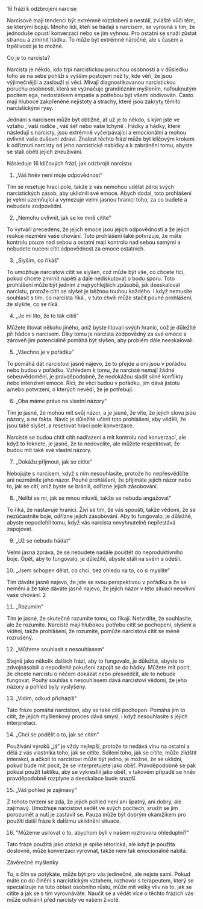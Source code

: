 16 frází k odzbrojení narcise


Narcisové mají tendenci být extrémně rozzlobení a nestálí, zvláště vůči těm, se kterými bojují. Mnoho lidí, kteří se hádají s narcisem, se vyrovná s tím, že jednoduše opustí konverzaci nebo se jim vyhnou. Pro ostatní se snaží zůstat stranou a zmírnit hádku. To může být extrémně náročné, ale s časem a trpělivostí je to možné.

Co je to narcista?

Narcista je někdo, kdo trpí narcistickou poruchou osobnosti a v důsledku toho se na sebe pohlíží s vyšším postojem než ty, kde věří, že jsou výjimečnější a zaslouží si věci. Mívají diagnostikovanou narcistickou poruchu osobnosti, která se vyznačuje grandiózním myšlením, nafouknutým pocitem ega, nedostatkem empatie a potřebou být všemi obdivován. Často mají hluboce zakořeněné nejistoty a strachy, které jsou zakryty těmito narcistickými rysy.


Jednání s narcisem může být obtížné, ať už je to někdo, s kým jste ve vztahu , vaši rodiče , váš šéf nebo vaše tchyně . Hádky a hádky, které následují s narcisty, jsou extrémně vyčerpávající a emocionální a mohou ovlivnit vaše duševní zdraví. Znalost těchto frází může být klíčovým krokem k odříznutí narcisty od jeho narcistické nabídky a k zabránění tomu, abyste se stali obětí jejich zneužívání.

Následuje 16 klíčových frází, jak odzbrojit narcistu:

1. „Váš hněv není moje odpovědnost“

Tím se resetuje hrací pole, takže z vás nemohou udělat zdroj svých narcistických zásob, aby uklidnili své emoce. Abych dodal, toto prohlášení je velmi uzemňující a vymezuje velmi jasnou hranici toho, za co budete a nebudete zodpovědní.

2. „Nemohu ovlivnit, jak se ke mně cítíte“

To vytváří precedens, že jejich emoce jsou jejich odpovědností a že jejich reakce nezmění vaše chování. Toto prohlášení také potvrzuje, že máte kontrolu pouze nad sebou a ostatní mají kontrolu nad sebou samými a nebudete nuceni cítit odpovědnost za emoce ostatních.

3. „Slyším, co říkáš“

To umožňuje narcistovi cítit se slyšen, což může být vše, co chcete říci, pokud chcete zmírnit napětí a dále nediskutovat o bodu sporu. Toto prohlášení může být jedním z nejrychlejších způsobů, jak deeskalovat narcistu, protože cítit se slyšet je běžnou touhou každého. I když nemusíte souhlasit s tím, co narcista říká , v tuto chvíli může stačit pouhé prohlášení, že slyšíte, co se říká.

4. „Je mi líto, že to tak cítíš“

Můžete litovat někoho jiného, ​​aniž byste litovali svých hranic, což je důležité při hádce s narcisem. Díky tomu je narcista zodpovědný za své emoce a zároveň jim potenciálně pomáhá být slyšen, aby problém dále neeskalovali.

5. „Všechno je v pořádku“

To pomáhá dát narcistovi jasně najevo, že to přejde a oni jsou v pořádku nebo budou v pořádku. Vzhledem k tomu, že narcisté nemají žádné sebeuvědomění, je pravděpodobné, že nedokážou sladit silné konflikty nebo intenzivní emoce. Říci, že věci budou v pořádku, jim dává jistotu a/nebo potvrzení, o kterých nevědí, že je potřebují.

6. „Oba máme právo na vlastní názory“

Tím je jasné, že mohou mít svůj názor, a je jasné, že víte, že jejich slova jsou názory, a ne fakta. Navíc je důležité učinit toto prohlášení, aby věděli, že jsou také slyšet, a resetovat hrací pole konverzace.

Narcisté se budou chtít cítit nadřazení a mít kontrolu nad konverzací, ale když to řeknete, je jasné, že to nedovolíte, ale můžete respektovat, že budou mít také své vlastní názory.

7. „Dokážu přijmout, jak se cítíte“

Nebojujte s narcisem, když s ním nesouhlasíte, protože ho nepřesvědčíte ani nezměníte jeho názor. Pouhé prohlášení, že přijímáte jejich názor nebo to, jak se cítí, aniž byste se bránili, odřízne jejich zásobování.

8. „Nelíbí se mi, jak se mnou mluvíš, takže se nebudu angažovat“

To říká, že nastavuje hranici. Živí se tím, že vás spouští, takže vědomí, že se nezúčastníte boje, odřízne jejich zásobování. Aby to fungovalo, je důležité, abyste nepodlehli tomu, když vás narcista nevyhnutelně nepřestává zapojovat.

9. „Už se nebudu hádat“

Velmi jasná zpráva, že se nebudete nadále pouštět do neproduktivního boje. Opět, aby to fungovalo, je důležité, abyste stáli na svém a odešli.

10. „Jsem schopen dělat, co chci, bez ohledu na to, co si myslíte“

Tím dáváte jasně najevo, že jste se svou perspektivou v pořádku a že se nemění a že také dáváte jasně najevo, že jejich názor v této situaci neovlivní vaše chování. 2

11. „Rozumím“

Tím je jasné, že skutečně rozumíte tomu, co říkají. Netvrdíte, že souhlasíte, ale že rozumíte. Narcisté mají hlubokou potřebu cítit se pochopeni, slyšeni a viděni, takže prohlášení, že rozumíte, pomůže narcistovi cítit se méně rozrušený.

12. „Můžeme souhlasit s nesouhlasem“

Stejně jako několik dalších frází, aby to fungovalo, je důležité, abyste to zdvojnásobili a nepodlehli pokušení zapojit se do hádky. Můžete mít pocit, že chcete narcistu o něčem dokázat nebo přesvědčit, ale to nebude fungovat. Pouhý souhlas s nesouhlasem dává narcistovi vědomí, že jeho názory a pohled byly vyslyšeny.

13. „Vidím, odkud přicházíš“

Tato fráze pomáhá narcistovi, aby se také cítil pochopen. Pomáhá jim to cítit, že jejich myšlenkový proces dává smysl, i když nesouhlasíte s jejich interpretací.

14. „Chci se podělit o to, jak se cítím“

Používání výroků „já“ je vždy nejlepší, protože to nedává vinu na ostatní a dělá z vás vlastníka toho, jak se cítíte. Sdílení toho, jak se cítíte, může zlidštit interakci, a ačkoli to narcistovi může být jedno, je možné, že se uklidní, pokud bude mít pocit, že se interpretujete jako oběť. Pravděpodobně se pak pokusí použít taktiku, aby se vykreslili jako oběť, v takovém případě se hněv pravděpodobně rozplyne a deeskalace bude snazší.

15. „Váš pohled je zajímavý“

Z tohoto tvrzení se zdá, že jejich pohled není ani špatný, ani dobrý, ale zajímavý. Umožňuje narcistovi sedět ve svých pocitech, snažit se jim porozumět a nutí je zastavit se. Pauza může být dobrým okamžikem pro použití další fráze k dalšímu uklidnění situace.

16. "Můžeme usilovat o to, abychom byli v našem rozhovoru ohleduplní?"

Tato fráze použitá jako otázka je spíše rétorická, ale když je použita doslovně, může konverzaci vyrovnat, takže není tak emocionálně nabitá.

Závěrečné myšlenky

To, s čím se potýkáte, může být pro vás jedinečné, ale nejste sami. Pokud máte co do činění s narcistickým vztahem, rozhovor s terapeutem, který se specializuje na tuto oblast osobního růstu, může mít velký vliv na to, jak se cítíte a jak se s tím vyrovnáváte. Naučit se a vědět více o těchto frázích vás může ochránit před narcisty ve vašem životě.

